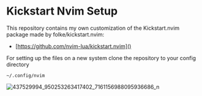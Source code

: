 # Kickstart Nvim Setup

This repository contains my own customization of the Kickstart.nvim package made by folke/kickstart.nvim:

- [https://github.com/nvim-lua/kickstart.nvim]()

For setting up the files on a new system clone the repository to your config directory

	~/.config/nvim

![437529994_950253263417402_7161156988095936686_n](https://github.com/KanielDasper/setup-kickstart.nvim/assets/112337013/1928934f-5db0-4021-a657-bdd7c2f1d9ac)

